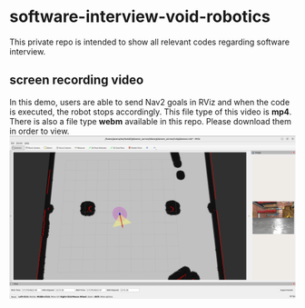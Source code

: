 # software-interview-void-robotics
This private repo is intended to show all relevant codes regarding software interview.

## screen recording video
In this demo, users are able to send Nav2 goals in RViz and when the code is executed, the robot stops accordingly. This file type of this video is <b>mp4</b>. There is also a file type <b>webm</b> available in this repo. Please download them in order to view.
[![Watch the video](https://github.com/ptientho/software-interview-void-robotics/blob/main/Screenshot%20from%202024-05-29%2016-30-29.png)](https://github.com/ptientho/software-interview-void-robotics/blob/main/software_internship_demo.mp4)
